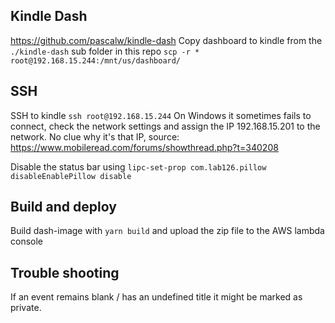 ## Kindle Dash
https://github.com/pascalw/kindle-dash
Copy dashboard to kindle from the `./kindle-dash` sub folder in this repo `scp -r * root@192.168.15.244:/mnt/us/dashboard/`

## SSH
SSH to kindle `ssh root@192.168.15.244`
On Windows it sometimes fails to connect, check the network settings and assign the IP 192.168.15.201 to the network.
No clue why it's that IP, source: https://www.mobileread.com/forums/showthread.php?t=340208

Disable the status bar using `lipc-set-prop com.lab126.pillow disableEnablePillow disable`

## Build and deploy
Build dash-image with `yarn build` and upload the zip file to the AWS lambda console

## Trouble shooting
If an event remains blank / has an undefined title it might be marked as private.